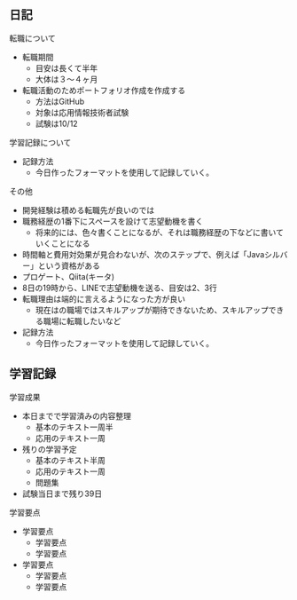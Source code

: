 ## 日記
<dl>
  <dt>転職について</dt>
</dl>

- 転職期間
  - 目安は長くて半年
  - 大体は３〜４ヶ月
- 転職活動のためポートフォリオ作成を作成する
  - 方法はGitHub
  - 対象は応用情報技術者試験
  - 試験は10/12

<dl>
  <dt>学習記録について</dt>
</dl>

- 記録方法
  - 今日作ったフォーマットを使用して記録していく。
  
<dl>
  <dt>その他</dt>
</dl>


- 開発経験は積める転職先が良いのでは
- 職務経歴の1番下にスペースを設けて志望動機を書く
  - 将来的には、色々書くことになるが、それは職務経歴の下などに書いていくことになる
- 時間軸と費用対効果が見合わないが、次のステップで、例えば「Javaシルバー」という資格がある
- プロゲート、Qiita(キータ)
- 8日の19時から、LINEで志望動機を送る、目安は2、3行
- 転職理由は端的に言えるようになった方が良い
  - 現在はの職場ではスキルアップが期待できないため、スキルアップできる職場に転職したいなど
- 記録方法
  - 今日作ったフォーマットを使用して記録していく。

## 学習記録
<dl>
  <dt>学習成果</dt>
</dl>

- 本日までで学習済みの内容整理
  - 基本のテキスト一周半
  - 応用のテキスト一周
- 残りの学習予定
  - 基本のテキスト半周
  - 応用のテキスト一周
  - 問題集
- 試験当日まで残り39日

<dl>
  <dt>学習要点</dt>
</dl>

- 学習要点
  - 学習要点
  - 学習要点
- 学習要点
  - 学習要点
  - 学習要点
